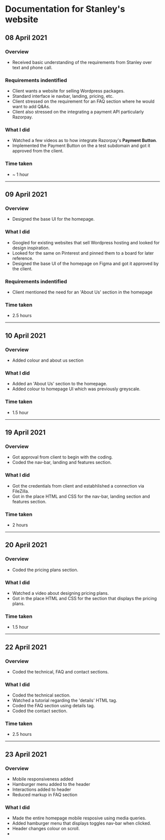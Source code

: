 # Documentation for Stanley's website

## 08 April 2021
### Overview
- Received basic understanding of the requirements from Stanley over text and phone call.

### Requirements indentified
- Client wants a website for selling Wordpress packages.
- Standard interface ie navbar, landing, pricing, etc.
- Client stressed on the requirement for an FAQ section where he would want to add Q&As.
- Client also stressed on the integrating a payment API particularly Razorpay.

### What I did
- Watched a few videos as to how integrate Razorpay's **Payment Button**.
- Implemented the Payment Button on the a test subdomain and got it approved from the client.

### Time taken
- ~ 1 hour

___

## 09 April 2021

### Overview
- Designed the base UI for the homepage.

### What I did
- Googled for existing websites that sell Wordpress hosting and looked for design inspiration.
- Looked for the same on Pinterest and pinned them to a board for later reference.
- Designed the base UI of the homepage on Figma and got it approved by the client.

### Requirements indentified
- Client mentioned the need for an 'About Us' section in the homepage

### Time taken
- 2.5 hours

___

## 10 April 2021

### Overview
- Added colour and about us section

### What I did
- Added an 'About Us' section to the homepage.
- Added colour to homepage UI which was previously greyscale.

### Time taken
- 1.5 hour

---

## 19 April 2021

### Overview
- Got approval from client to begin with the coding.
- Coded the nav-bar, landing and features section.

### What I did
- Got the credentials from client and estabhlished a connection via FileZilla.
- Got in the place HTML and CSS for the nav-bar, landing section and features section.

### Time taken
- 2 hours

---

## 20 April 2021

### Overview
- Coded the pricing plans section.

### What I did
- Watched a video about designing pricing plans.
- Got in the place HTML and CSS for the section that displays the pricing plans.

### Time taken
- 1.5 hour

---

## 22 April 2021

### Overview
- Coded the technical, FAQ and contact sections.

### What I did
- Coded the technical section.
- Watched a tutorial regarding the 'details' HTML tag.
- Coded the FAQ section using details tag.
- Coded the contact section.

### Time taken
- 2.5 hours

---

## 23 April 2021

### Overview
- Mobile responsiveness added
- Hamburger menu added to the header
- Interactions added to header
- Reduced markup in FAQ section

###  What I did
- Made the entire homepage mobile resposive using media queries.
- Added hamburger menu that displays toggles nav-bar when clicked.
- Header changes colour on scroll.
- 